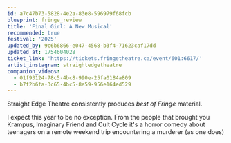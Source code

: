 ```yaml
---
id: a7c47b73-5828-4e2a-83e8-596979f68fcb
blueprint: fringe_review
title: 'Final Girl: A New Musical'
recommended: true
festival: '2025'
updated_by: 9c6b6866-e047-4568-b3f4-71623caf17dd
updated_at: 1754604028
ticket_link: 'https://tickets.fringetheatre.ca/event/601:6617/'
artist_instagram: straightedgetheatre
companion_videos:
  - 01f93124-78c5-4bc8-990e-25fa0184a809
  - b7f2b6fa-3c65-4bc5-8e59-956e164ed529
---
```

Straight Edge Theatre consistently produces _best of Fringe_ material.


I expect this year to be no exception. From the people that brought you Krampus, Imaginary Friend and Cult Cycle it's a horror comedy about teenagers on a remote weekend trip encountering a murderer (as one does)
